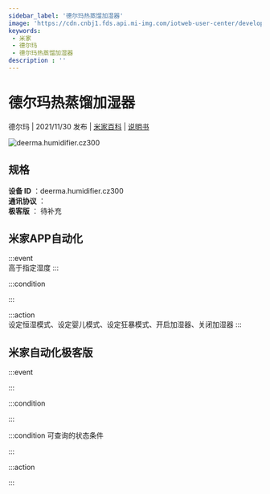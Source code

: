 ```yaml
---
sidebar_label: '德尔玛热蒸馏加湿器'
image: 'https://cdn.cnbj1.fds.api.mi-img.com/iotweb-user-center/developer_1678870953940NB9rM9hG.png?GalaxyAccessKeyId=AKVGLQWBOVIRQ3XLEW&Expires=9223372036854775807&Signature=DY9LdNmR/ZRuqjefAA6A4N+pDHw='
keywords: 
 - 米家
 - 德尔玛
 - 德尔玛热蒸馏加湿器
description : ''
---
```

# 德尔玛热蒸馏加湿器

德尔玛 | 2021/11/30 发布 | [米家百科](https://home.mi.com/webapp/content/baike/product/index.html?model=deerma.humidifier.cz300) | [说明书](https://home.mi.com/views/introduction.html?model=deerma.humidifier.cz300&region=cn)

![deerma.humidifier.cz300](https://cdn.cnbj1.fds.api.mi-img.com/iotweb-user-center/developer_1678870953940NB9rM9hG.png?GalaxyAccessKeyId=AKVGLQWBOVIRQ3XLEW&Expires=9223372036854775807&Signature=DY9LdNmR/ZRuqjefAA6A4N+pDHw=)

## 规格  
> 
**设备 ID** ：deerma.humidifier.cz300  
**通讯协议** ：  
**极客版**  ： 待补充 


## 米家APP自动化  

:::event  
高于指定湿度
:::

:::condition  

:::

:::action   
设定恒湿模式、设定婴儿模式、设定狂暴模式、开启加湿器、关闭加湿器
:::

## 米家自动化极客版  

:::event  

:::

:::condition  

:::

:::condition 可查询的状态条件  

:::

:::action  

:::

        
